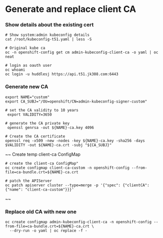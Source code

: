 # Generate and replace client CA
 
### Show details about the existing cert

```shell
# Show system:admin kubeconfig details
cat /root/kubeconfig-t51.yaml | less -S

# Original kube ca
oc -n openshift-config get cm admin-kubeconfig-client-ca -o yaml | oc neat

# login as oauth user
oc whoami
oc login -u huddlesj https://api.t51.jk308.com:6443
```

### Generate new CA

```shell
export NAME="custom"
export CA_SUBJ="/OU=openshift/CN=admin-kubeconfig-signer-custom"

# set the CA validity to 10 years
 export VALIDITY=3650

# generate the CA private key
 openssl genrsa -out ${NAME}-ca.key 4096

# Create the CA certificate
openssl req -x509 -new -nodes -key ${NAME}-ca.key -sha256 -days $VALIDITY -out ${NAME}-ca.crt -subj "${CA_SUBJ}"
```

~~
Create temp client-ca ConfigMap

```shell
# create the client-ca ConfigMap"
oc create configmap client-ca-custom -n openshift-config --from-file=ca-bundle.crt=${NAME}-ca.crt

# patch the APIServer
oc patch apiserver cluster --type=merge -p '{"spec": {"clientCA": {"name": "client-ca-custom"}}}'
```
~~

### Replace old CA with new one

```shell
oc create configmap admin-kubeconfig-client-ca -n openshift-config --from-file=ca-bundle.crt=${NAME}-ca.crt \
  --dry-run -o yaml | oc replace -f -
```
